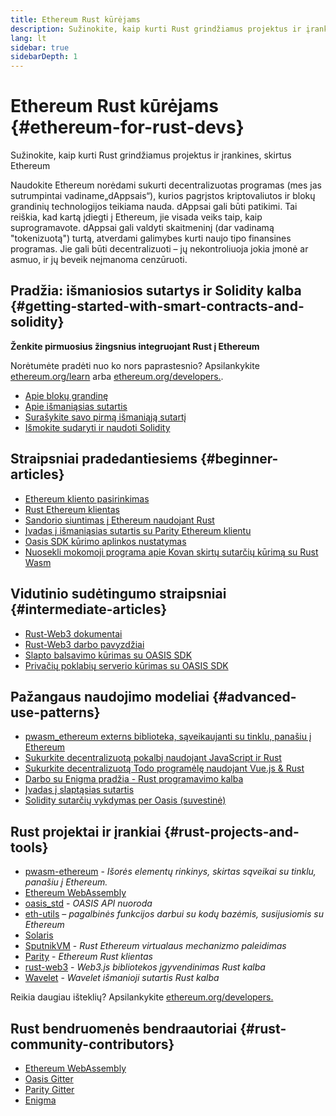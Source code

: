 ```yaml
---
title: Ethereum Rust kūrėjams
description: Sužinokite, kaip kurti Rust grindžiamus projektus ir įrankines, skirtus Ethereum
lang: lt
sidebar: true
sidebarDepth: 1
---
```


# Ethereum Rust kūrėjams {#ethereum-for-rust-devs}

<div class="featured">Sužinokite, kaip kurti Rust grindžiamus projektus ir įrankines, skirtus Ethereum</div>

Naudokite Ethereum norėdami sukurti decentralizuotas programas (mes jas sutrumpintai vadiname„dAppsais“), kurios pagrįstos kriptovaliutos ir blokų grandinių technologijos teikiama nauda. dAppsai gali būti patikimi. Tai reiškia, kad kartą įdiegti į Ethereum, jie visada veiks taip, kaip suprogramavote. dAppsai gali valdyti skaitmeninį (dar vadinamą "tokenizuotą") turtą, atverdami galimybes kurti naujo tipo finansines programas. Jie gali būti decentralizuoti – jų nekontroliuoja jokia įmonė ar asmuo, ir jų beveik neįmanoma cenzūruoti.

## Pradžia: išmaniosios sutartys ir Solidity kalba {#getting-started-with-smart-contracts-and-solidity}

**Ženkite pirmuosius žingsnius integruojant Rust į Ethereum**

Norėtumėte pradėti nuo ko nors paprastesnio? Apsilankykite [ethereum.org/learn](/learn/) arba [ethereum.org/developers.](/developers/).

- [Apie blokų grandinę](https://kauri.io/article/d55684513211466da7f8cc03987607d5/blockchain-explained)
- [Apie išmaniąsias sutartis](https://kauri.io/article/e4f66c6079e74a4a9b532148d3158188/ethereum-101-part-5-the-smart-contract)
- [Surašykite savo pirmą išmaniąją sutartį](https://kauri.io/article/124b7db1d0cf4f47b414f8b13c9d66e2/remix-ide-your-first-smart-contract)
- [Išmokite sudaryti ir naudoti Solidity](https://kauri.io/article/973c5f54c4434bb1b0160cff8c695369/understanding-smart-contract-compilation-and-deployment)

## Straipsniai pradedantiesiems {#beginner-articles}

- [Ethereum kliento pasirinkimas](https://www.trufflesuite.com/docs/truffle/reference/choosing-an-ethereum-client)
- [Rust Ethereum klientas](https://wiki.parity.io/Setup)
- [Sandorio siuntimas į Ethereum naudojant Rust](https://kauri.io/article/97c85229c66445759bb0ce642224d364/sending-ethereum-transactions-with-rust)
- [Įvadas į išmaniąsias sutartis su Parity Ethereum klientu](https://wiki.parity.io/Smart-Contracts)
- [Oasis SDK kūrimo aplinkos nustatymas](https://docs.oasis.dev/quickstart.html#set-up-the-oasis-sdk)
- [Nuosekli mokomoji programa apie Kovan skirtų sutarčių kūrimą su Rust Wasm](https://github.com/paritytech/pwasm-tutorial)

## Vidutinio sudėtingumo straipsniai {#intermediate-articles}

- [Rust-Web3 dokumentai](https://tomusdrw.github.io/rust-web3/web3/index.html)
- [Rust-Web3 darbo pavyzdžiai](https://github.com/tomusdrw/rust-web3/blob/master/examples)
- [Slapto balsavimo kūrimas su OASIS SDK](https://docs.oasis.dev/tutorials/ballot.html#prerequisites)
- [Privačių poklabių serverio kūrimas su OASIS SDK](https://docs.oasis.dev/tutorials/messaging.html#prerequisites)

## Pažangaus naudojimo modeliai {#advanced-use-patterns}

- [pwasm_ethereum externs biblioteka, sąveikaujanti su tinklu, panašiu į Ethereum](https://paritytech.github.io/pwasm-ethereum/pwasm_ethereum/)
- [Sukurkite decentralizuotą pokalbį naudojant JavaScript ir Rust](https://medium.com/perlin-network/build-a-decentralized-chat-using-javascript-rust-webassembly-c775f8484b52)
- [Sukurkite decentralizuotą Todo programėlę naudojant Vue.js & Rust](https://medium.com/@jjmace01/build-a-decentralized-todo-app-using-vue-js-rust-webassembly-5381a1895beb)
- [Darbo su Enigma pradžia - Rust programavimo kalba](https://blog.enigma.co/getting-started-with-discovery-the-rust-programming-language-4d1e0b06de15)
- [Įvadas į slaptąsias sutartis](https://blog.enigma.co/getting-started-with-enigma-an-intro-to-secret-contracts-cdba4fe501c2)
- [Solidity sutarčių vykdymas per Oasis (suvestinė)](https://docs.oasis.dev/tutorials/deploy-solidity.html#deploy-using-truffle)

## Rust projektai ir įrankiai {#rust-projects-and-tools}

- [pwasm-ethereum](https://github.com/paritytech/pwasm-ethereum) - _Išorės elementų rinkinys, skirtas sąveikai su tinklu, panašiu į Ethereum._
- [Ethereum WebAssembly](https://ewasm.readthedocs.io/en/mkdocs/)
- [oasis_std](https://docs.rs/oasis-std/0.2.7/oasis_std/) - _OASIS API nuoroda_
- [eth-utils](https://github.com/ethereum/eth-utils/) – _pagalbinės funkcijos darbui su kodų bazėmis, susijusiomis su Ethereum_
- [Solaris](https://github.com/paritytech/sol-rs)
- [SputnikVM](https://github.com/sorpaas/rust-evm) - _Rust Ethereum virtualaus mechanizmo paleidimas_
- [Parity](https://github.com/paritytech/parity-ethereum) - _Ethereum Rust klientas_
- [rust-web3](https://github.com/tomusdrw/rust-web3) - _Web3.js bibliotekos įgyvendinimas Rust kalba_
- [Wavelet](https://wavelet.perlin.net/docs/smart-contracts) - _Wavelet išmanioji sutartis Rust kalba_

Reikia daugiau išteklių? Apsilankykite [ethereum.org/developers.](/developers/)

## Rust bendruomenės bendraautoriai {#rust-community-contributors}

- [Ethereum WebAssembly](https://gitter.im/ewasm/Lobby)
- [Oasis Gitter](https://gitter.im/Oasis-official/Lobby)
- [Parity Gitter](https://gitter.im/paritytech/parity)
- [Enigma](https://discord.gg/SJK32GY)
